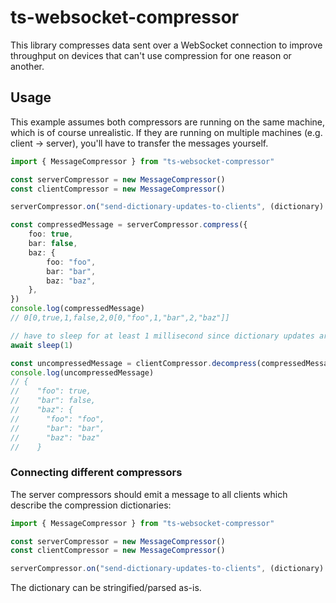 # ts-websocket-compressor

This library compresses data sent over a WebSocket connection to improve throughput on devices that can't use compression for one reason or another.

## Usage

This example assumes both compressors are running on the same machine, which is of course unrealistic.
If they are running on multiple machines (e.g. client -> server), you'll have to transfer the messages yourself.

```typescript
import { MessageCompressor } from "ts-websocket-compressor"

const serverCompressor = new MessageCompressor()
const clientCompressor = new MessageCompressor()

serverCompressor.on("send-dictionary-updates-to-clients", (dictionary) => clientCompressor.handleDictionaryUpdates(dictionary))

const compressedMessage = serverCompressor.compress({
    foo: true,
    bar: false,
    baz: {
        foo: "foo",
        bar: "bar",
        baz: "baz",
    },
})
console.log(compressedMessage)
// 0[0,true,1,false,2,0[0,"foo",1,"bar",2,"baz"]]

// have to sleep for at least 1 millisecond since dictionary updates are queued per tick
await sleep(1)

const uncompressedMessage = clientCompressor.decompress(compressedMessage)
console.log(uncompressedMessage)
// {
//    "foo": true,
//    "bar": false,
//    "baz": {
//      "foo": "foo",
//      "bar": "bar",
//      "baz": "baz"
//    }
```

### Connecting different compressors

The server compressors should emit a message to all clients which describe the compression dictionaries:

```typescript
import { MessageCompressor } from "ts-websocket-compressor"

const serverCompressor = new MessageCompressor()
const clientCompressor = new MessageCompressor()

serverCompressor.on("send-dictionary-updates-to-clients", (dictionary) => clientCompressor.handleDictionaryUpdates(dictionary))
```

The dictionary can be stringified/parsed as-is.
